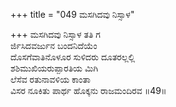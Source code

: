 +++
title = "049 ಮಸಗಿದವು ನಿಸ್ಸಾಳ"

+++
ಮಸಗಿದವು ನಿಸ್ಸಾಳ ತತಿ ಗ  
ರ್ಜಿಸಿದವರ್ಜುನ ಬಂದನಿದೆಯೆಂ  
ದೊಸಗೆವಾತಿನೊಳೂರ ಸುಳಿದರು ದೂತರಲ್ಲಲ್ಲಿ   
ಶಶಿಮುಖಿಯರುಪ್ಪಾರತಿಯ ಮಿಗಿ  
ಲೆಸೆವ ರತುನಾವಳಿಯ ಕಾಂತಾ  
ವಿಸರ ನೂಕಿತು ಪಾರ್ಥ ಹೊಕ್ಕನು ರಾಜಮಂದಿರವ      ॥49॥